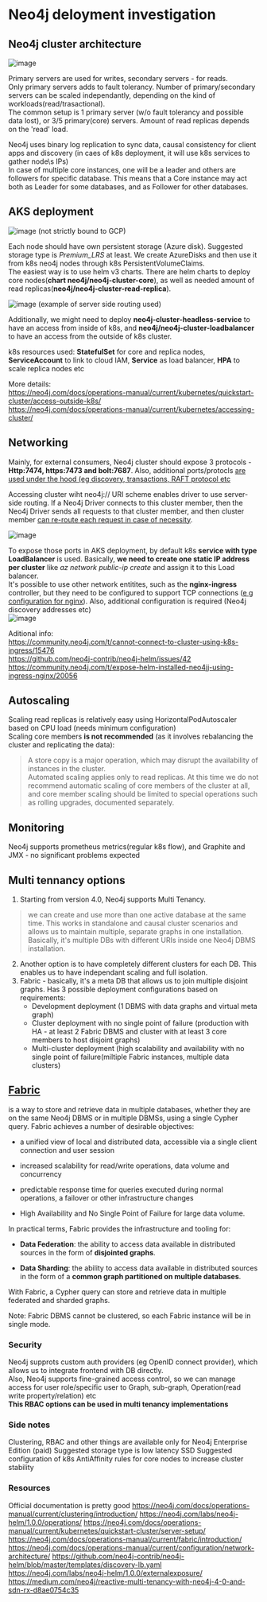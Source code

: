 # Neo4j deloyment investigation
## Neo4j cluster architecture
![image](https://user-images.githubusercontent.com/1872337/149515280-5d269bae-ef50-44e3-a1d8-fa88df0b2769.png)

Primary servers are used for writes, secondary servers - for reads.  
Only primary servers adds to fault tolerancy. 
Number of primary/secondary servers can be scaled independantly, depending on the kind of workloads(read/trasactional).  
The common setup is 1 primary server (w/o fault tolerancy and possible data lost), or 3/5 primary(core) servers. Amount of read replicas depends on the 'read' load.  
  
Neo4j uses binary log replication to sync data, causal consistency for client apps and discovery (in caes of k8s deployment, it will use k8s services to gather node\s IPs)  
In case of multiple core instances, one will be a leader and others are followers for specific database. This means that a Core instance may act both as Leader for some databases, and as Follower for other databases.  


## AKS deployment
![image](https://user-images.githubusercontent.com/1872337/149520470-050d5923-c93e-4cf4-b5a8-b23682bd1dc5.png) (not strictly bound to GCP)


Each node should have own persistent storage (Azure disk). Suggested storage type is _Premium_LRS_ at least. We create AzureDisks and then use it from k8s neo4j nodes through k8s PersistentVolumeClaims.    
The easiest way is to use helm v3 charts. 
There are helm charts to deploy core nodes(__chart neo4j/neo4j-cluster-core__), as well as needed amount of read replicas(__neo4j/neo4j-cluster-read-replica__). 

![image](https://user-images.githubusercontent.com/1872337/149521107-6b309911-6055-4d82-a462-6242ac0bb80b.png)
(example of server side routing used)  

Additionally, we might need to deploy __neo4j-cluster-headless-service__ to have an access from inside of k8s, and __neo4j/neo4j-cluster-loadbalancer__ to have an access from the outside of k8s cluster.  

k8s resources used: __StatefulSet__ for core and replica nodes, __ServiceAccount__ to link to cloud IAM, __Service__ as load balancer, __HPA__ to scale replica nodes etc  
  
More details:  
https://neo4j.com/docs/operations-manual/current/kubernetes/quickstart-cluster/access-outside-k8s/  
https://neo4j.com/docs/operations-manual/current/kubernetes/accessing-cluster/  

## Networking
Mainly, for external consumers, Neo4j cluster should expose 3 protocols - __Http:7474, https:7473 and bolt:7687__. Also, additional ports/protocls [are used under the hood (eg discovery, transactions, RAFT protocol etc](https://neo4j.com/docs/operations-manual/current/configuration/ports/)  

Accessing cluster wiht neo4j:// URI scheme enables driver to use server-side routing. If a Neo4j Driver connects to this cluster member, then the Neo4j Driver sends all requests to that cluster member, and then cluster member [can re-route each request in case of necessity](https://neo4j.com/docs/operations-manual/current/clustering/internals/).  

![image](https://user-images.githubusercontent.com/1872337/149797376-f954cc04-8dff-490e-b710-48466d2488a9.png)  

To expose those ports in AKS deployment, by default k8s __service with type LoadBalancer__ is used. Basically, __we need to create one static IP address per cluster__ like _az network public-ip create_ and assign it to this Load balancer.   
It's possible to use other network entitites, such as the __nginx-ingress__ controller, but they need to be configured to support TCP connections ([e g configuration for nginx](https://kubernetes.github.io/ingress-nginx/user-guide/exposing-tcp-udp-services/)). Also, additional configuration is required (Neo4j discovery addresses etc)  
![image](https://user-images.githubusercontent.com/1872337/149803522-4063fe23-e793-4f50-80d3-02de434aee5c.png)

Aditional info:  
https://community.neo4j.com/t/cannot-connect-to-cluster-using-k8s-ingress/15476  
https://github.com/neo4j-contrib/neo4j-helm/issues/42  
https://community.neo4j.com/t/expose-helm-installed-neo4jj-using-ingress-nginx/20056  



## Autoscaling
Scaling read replicas is relatively easy using HorizontalPodAutoscaler based on CPU load (needs minimum configuration)  
Scaling core members __is not recommended__ (as it involves rebalancing the cluster and replicating the data):
> A store copy is a major operation, which may disrupt the availability of instances in the cluster.  
> Automated scaling applies only to read replicas. At this time we do not recommend automatic scaling of core members of the cluster at all, and core member scaling should be limited to special operations such as rolling upgrades, documented separately. 

## Monitoring
Neo4j supports prometheus metrics(regular k8s flow), and Graphite and JMX - no significant problems expected  

## Multi tennancy options
1. Starting from version 4.0, Neo4j supports Multi Tenancy.
> we can create and use more than one active database at the same time. This works in standalone and causal cluster scenarios and allows us to maintain multiple, separate graphs in one installation.
Basically, it's multiple DBs with different URIs inside one Neo4j DBMS installation.  
2. Another option is to have completely different clusters for each DB. This enables us to have independant scaling and full isolation.
3. Fabric - basically, it's a meta DB that allows us to join multiple disjoint graphs. Has 3 possible deployment configurations based on requirements:
    - Development deployment (1 DBMS with data graphs and virtual meta graph)
    - Cluster deployment with no single point of failure (production with HA - at least 2 Fabric DBMS and cluster with at least 3 core members to host disjoint graphs)
    - Multi-cluster deployment (high scalability and availability with no single point of failure(miltiple Fabric instances, multiple data clusters)



## [Fabric](https://neo4j.com/docs/operations-manual/current/fabric/introduction/)
is a way to store and retrieve data in multiple databases, whether they are on the same Neo4j DBMS or in multiple DBMSs, using a single Cypher query. Fabric achieves a number of desirable objectives:

-   a unified view of local and distributed data, accessible via a single client connection and user session

-   increased scalability for read/write operations, data volume and concurrency

-   predictable response time for queries executed during normal operations, a failover or other infrastructure changes

-   High Availability and No Single Point of Failure for large data volume.

In practical terms, Fabric provides the infrastructure and tooling for:

-   **Data Federation**: the ability to access data available in distributed sources in the form of **disjointed graphs**.

-   **Data Sharding**: the ability to access data available in distributed sources in the form of a **common graph partitioned on multiple databases**.

With Fabric, a Cypher query can store and retrieve data in multiple federated and sharded graphs.

Note: Fabric DBMS cannot be clustered, so each Fabric instance will be in single mode.


### Security
Neo4j supprots custom auth providers (eg OpenID connect provider), which allows us to integrate frontend with DB directly.  
Also, Neo4j supports fine-grained access control, so we can manage access for user role/specific user to Graph, sub-graph, Operation(read write property/relation) etc  
__This RBAC options can be used in multi tenancy implementations__


### Side notes
Clustering, RBAC and other things are available only for Neo4j Enterprise Edition (paid)
Suggested storage type is low latency SSD
Suggested configuration of k8s AntiAffinity rules for core nodes to increase cluster stability


### Resources
Official documentation is pretty good
https://neo4j.com/docs/operations-manual/current/clustering/introduction/
https://neo4j.com/labs/neo4j-helm/1.0.0/operations/
https://neo4j.com/docs/operations-manual/current/kubernetes/quickstart-cluster/server-setup/
https://neo4j.com/docs/operations-manual/current/fabric/introduction/
https://neo4j.com/docs/operations-manual/current/configuration/network-architecture/
https://github.com/neo4j-contrib/neo4j-helm/blob/master/templates/discovery-lb.yaml
https://neo4j.com/labs/neo4j-helm/1.0.0/externalexposure/
https://medium.com/neo4j/reactive-multi-tenancy-with-neo4j-4-0-and-sdn-rx-d8ae0754c35

